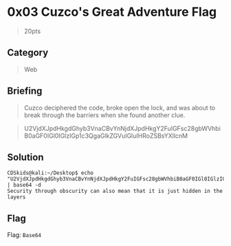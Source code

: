 # 0x03 Cuzco's Great Adventure Flag
> 20pts

## Category
> Web

## Briefing
> Cuzco deciphered the code, broke open the lock, and was about to break through the barriers when she found another clue.

> U2VjdXJpdHkgdGhyb3VnaCBvYnNjdXJpdHkgY2FuIGFsc28gbWVhbiB0aGF0IGl0IGlzIGp1c3QgaGlkZGVuIGluIHRoZSBsYXllcnM

## Solution
```console
CDSkids@kali:~/Desktop$ echo "U2VjdXJpdHkgdGhyb3VnaCBvYnNjdXJpdHkgY2FuIGFsc28gbWVhbiB0aGF0IGl0IGlzIGp1c3QgaGlkZGVuIGluIHRoZSBsYXllcnM" | base64 -d
Security through obscurity can also mean that it is just hidden in the layers
```

## Flag
Flag: `Base64`